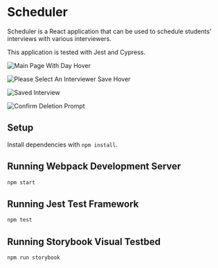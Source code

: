 # Scheduler

Scheduler is a React application that can be used to schedule students' interviews with various interviewers.

This application is tested with Jest and Cypress.

![Main Page With Day Hover]()

![Please Select An Interviewer Save Hover]()

![Saved Interview]()

![Confirm Deletion Prompt]()



## Setup

Install dependencies with `npm install`.

## Running Webpack Development Server

```sh
npm start
```

## Running Jest Test Framework

```sh
npm test
```

## Running Storybook Visual Testbed

```sh
npm run storybook
```
